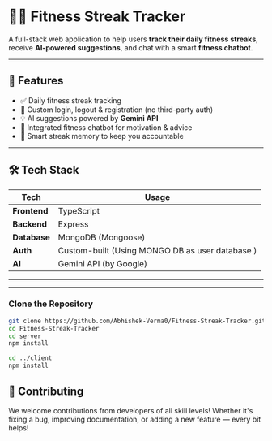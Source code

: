 # 🏋️‍♂️ Fitness Streak Tracker

A full-stack web application to help users **track their daily fitness streaks**, receive **AI-powered suggestions**, and chat with a smart **fitness chatbot**.

---

## 🚀 Features

- ✅ Daily fitness streak tracking
- 🔐 Custom login, logout & registration (no third-party auth)
- 💡 AI suggestions powered by **Gemini API**
- 🤖 Integrated fitness chatbot for motivation & advice
- 🧠 Smart streak memory to keep you accountable

---

## 🛠️ Tech Stack

| Tech | Usage |
|------|-------|
| **Frontend** | TypeScript  |
| **Backend** |  Express |
| **Database** | MongoDB (Mongoose) |
| **Auth** | Custom-built (Using MONGO DB as user database ) |
| **AI** | Gemini API (by Google) |

---


---



###  Clone the Repository

```bash
git clone https://github.com/Abhishek-Verma0/Fitness-Streak-Tracker.git
cd Fitness-Streak-Tracker
cd server
npm install

cd ../client
npm install

```

## 🤝 Contributing

We welcome contributions from developers of all skill levels! Whether it's fixing a bug, improving documentation, or adding a new feature — every bit helps!






